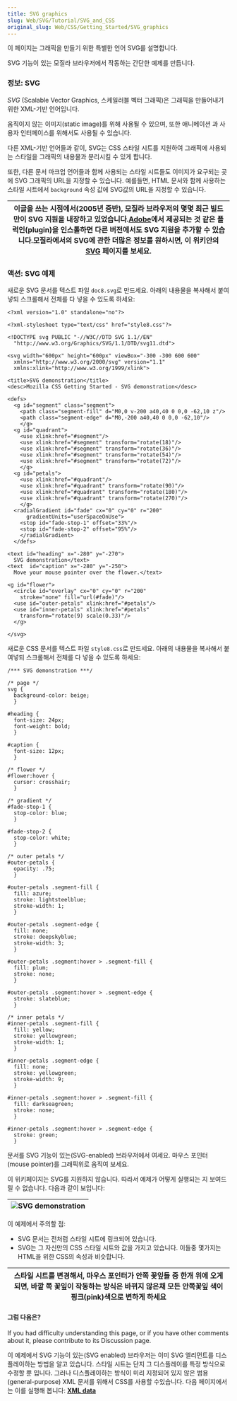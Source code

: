 ```yaml
---
title: SVG graphics
slug: Web/SVG/Tutorial/SVG_and_CSS
original_slug: Web/CSS/Getting_Started/SVG_graphics
---
```

이 페이지는 그래픽을 만들기 위한 특별한 언어 SVG를 설명합니다.

SVG 기능이 있는 모질라 브라우저에서 작동하는 간단한 예제를 만듭니다.

### 정보: SVG

_SVG_
(Scalable Vector Graphics, 스케일러블 벡터 그래픽)은 그래픽을 만들어내기 위한 XML-기반 언어입니다.

움직이지 않는 이미지(static image)를 위해 사용될 수 있으며, 또한 애니메이션 과 사용자 인터페이스를 위해서도 사용될 수 있습니다.

다른 XML-기반 언어들과 같이, SVG는 CSS 스타일 시트를 지원하여 그래픽에 사용되는 스타일을 그래픽의 내용물과 분리시킬 수 있게 합니다.

또한, 다른 문서 마크업 언어들과 함께 사용되는 스타일 시트들도 이미지가 요구되는 곳에 SVG 그래픽의 URL을 지정할 수 있습니다. 예를들면, HTML 문서와 함께 사용하는 스타일 시트에서 `background` 속성 값에 SVG값의 URL을 지정할 수 있습니다.

| 이글을 쓰는 시점에서(2005년 중반), 모질라 브라우저의 몇몇 최근 빌드만이 SVG 지원을 내장하고 있었습니다.[Adobe](http://www.adobe.com/svg/viewer/install/main.html)에서 제공되는 것 같은 플럭인(plugin)을 인스톨하면 다른 버전에서도 SVG 지원을 추가할 수 있습니다.모질라에서의 SVG에 관한 더많은 정보를 원하시면, 이 위키안의 [SVG](/ko/SVG) 페이지를 보세요. |
| ----------------------------------------------------------------------------------------------------------------------------------------------------------------------------------------------------------------------------------------------------------------------------------------------------------------------------------------------------------- |

### 액션: SVG 예제

새로운 SVG 문서를 텍스트 파일 `doc8.svg`로 만드세요. 아래의 내용물을 복사해서 붙여넣되 스크롤해서 전체를 다 넣을 수 있도록 하세요:

```
<?xml version="1.0" standalone="no"?>

<?xml-stylesheet type="text/css" href="style8.css"?>

<!DOCTYPE svg PUBLIC "-//W3C//DTD SVG 1.1//EN"
  "http://www.w3.org/Graphics/SVG/1.1/DTD/svg11.dtd">

<svg width="600px" height="600px" viewBox="-300 -300 600 600"
  xmlns="http://www.w3.org/2000/svg" version="1.1"
  xmlns:xlink="http://www.w3.org/1999/xlink">

<title>SVG demonstration</title>
<desc>Mozilla CSS Getting Started - SVG demonstration</desc>

<defs>
  <g id="segment" class="segment">
    <path class="segment-fill" d="M0,0 v-200 a40,40 0 0,0 -62,10 z"/>
    <path class="segment-edge" d="M0,-200 a40,40 0 0,0 -62,10"/>
    </g>
  <g id="quadrant">
    <use xlink:href="#segment"/>
    <use xlink:href="#segment" transform="rotate(18)"/>
    <use xlink:href="#segment" transform="rotate(36)"/>
    <use xlink:href="#segment" transform="rotate(54)"/>
    <use xlink:href="#segment" transform="rotate(72)"/>
    </g>
  <g id="petals">
    <use xlink:href="#quadrant"/>
    <use xlink:href="#quadrant" transform="rotate(90)"/>
    <use xlink:href="#quadrant" transform="rotate(180)"/>
    <use xlink:href="#quadrant" transform="rotate(270)"/>
    </g>
  <radialGradient id="fade" cx="0" cy="0" r="200"
      gradientUnits="userSpaceOnUse">
    <stop id="fade-stop-1" offset="33%"/>
    <stop id="fade-stop-2" offset="95%"/>
    </radialGradient>
  </defs>

<text id="heading" x="-280" y="-270">
  SVG demonstration</text>
<text  id="caption" x="-280" y="-250">
  Move your mouse pointer over the flower.</text>

<g id="flower">
  <circle id="overlay" cx="0" cy="0" r="200"
    stroke="none" fill="url(#fade)"/>
  <use id="outer-petals" xlink:href="#petals"/>
  <use id="inner-petals" xlink:href="#petals"
    transform="rotate(9) scale(0.33)"/>
  </g>

</svg>
```

새로운 CSS 문서를 텍스트 파일 `style8.css`로 만드세요. 아래의 내용물을 복사해서 붙여넣되 스크롤해서 전체를 다 넣을 수 있도록 하세요:

```
/*** SVG demonstration ***/

/* page */
svg {
  background-color: beige;
  }

#heading {
  font-size: 24px;
  font-weight: bold;
  }

#caption {
  font-size: 12px;
  }

/* flower */
#flower:hover {
  cursor: crosshair;
  }

/* gradient */
#fade-stop-1 {
  stop-color: blue;
  }

#fade-stop-2 {
  stop-color: white;
  }

/* outer petals */
#outer-petals {
  opacity: .75;
  }

#outer-petals .segment-fill {
  fill: azure;
  stroke: lightsteelblue;
  stroke-width: 1;
  }

#outer-petals .segment-edge {
  fill: none;
  stroke: deepskyblue;
  stroke-width: 3;
  }

#outer-petals .segment:hover > .segment-fill {
  fill: plum;
  stroke: none;
  }

#outer-petals .segment:hover > .segment-edge {
  stroke: slateblue;
  }

/* inner petals */
#inner-petals .segment-fill {
  fill: yellow;
  stroke: yellowgreen;
  stroke-width: 1;
  }

#inner-petals .segment-edge {
  fill: none;
  stroke: yellowgreen;
  stroke-width: 9;
  }

#inner-petals .segment:hover > .segment-fill {
  fill: darkseagreen;
  stroke: none;
  }

#inner-petals .segment:hover > .segment-edge {
  stroke: green;
  }
```

문서를 SVG 기능이 있는(SVG-enabled) 브라우저에서 여세요. 마우스 포인터(mouse pointer)를 그래픽위로 움직여 보세요.

이 위키페이지는 SVG를 지원하지 않습니다. 따라서 예제가 어떻게 실행되는 지 보여드릴 수 없습니다. 다음과 같이 보입니다:

| <img alt="SVG demonstration"> |
| ----------------------------- |

이 예제에서 주의할 점:

- SVG 문서는 전처럼 스타일 시트에 링크되어 있습니다.
- SVG는 그 자신만의 CSS 스타일 시트와 값을 가지고 있습니다. 이들중 몇가지는 HTML을 위한 CSS의 속성과 비슷합니다.

| 스타일 시트를 변경해서, 마우스 포인터가 안쪽 꽃잎들 중 한개 위에 오게 되면, 바깥 쪽 꽃잎이 작동하는 방식은 바뀌지 않은채 모든 안쪽꽃잎 색이 핑크(pink)색으로 변하게 하세요 |
| -------------------------------------------------------------------------------------------------------------------------------------------------------------------------- |

#### 그럼 다음은?

If you had difficulty understanding this page, or if you have other comments about it, please contribute to its Discussion page.

이 예제에서 SVG 기능이 있는(SVG enabled) 브라우저는 이미 SVG 엘리먼트를 디스플레이하는 방법을 알고 있습니다. 스타일 시트는 단지 그 디스플레이를 특정 방식으로 수정할 뿐 입니다. 그러나 디스플레이하는 방식이 미리 지정되어 있지 않은 범용(general-purpose) XML 문서를 위해서 CSS를 사용할 수있습니다. 다음 페이지에서는 이를 실행해 봅니다: **[XML data](/ko/CSS/Getting_Started/XML_data)**
